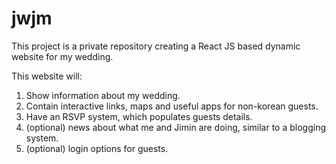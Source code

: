 # jwjm

This project is a private repository creating a React JS based dynamic website for my wedding.

This website will:

1. Show information about my wedding.
2. Contain interactive links, maps and useful apps for non-korean guests.
3. Have an RSVP system, which populates guests details.
4. (optional) news about what me and Jimin are doing, similar to a blogging system.
5. (optional) login options for guests.
